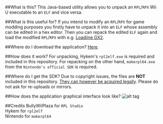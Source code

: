 ##What is this?
This Java-based utility allows you to unpack an `RPL`/`RPX` Wii U executable to an `ELF` and vice versa.

##What is this useful for?
If you intend to modify an `RPL`/`RPX` for game modding purposes you firstly have to unpack it into an `ELF` whose assembly can be edited in a hex editor. Then you can repack the edited `ELF` again and load the modified `RPL`/`RPX` with e.g. [Loadiine GX2](https://github.com/dimok789/loadiine_gx2).

##Where do I download the application?
[Here](https://github.com/BullyWiiPlaza/RPL-Studio/blob/master/RPL%20Studio.jar?raw=true).

##How does it work?
For unpacking, Hykem's `rpl2elf.exe` is required and included in this repository. For repacking on the other hand, `makerpl64.exe` from the `Nintendo's official SDK` is required.

##Where do I get the SDK?
Due to copyright issues, the files are **NOT** included in this repository. [They can however be acquired legally](http://gbatemp.net/threads/anyone-can-now-sign-up-for-the-nintendo-developer-portal.433637/). Please do not ask for re-uploads or mirrors.

##How does the application graphical interface look like?
![alt tag](http://fs5.directupload.net/images/160909/jej9ecxo.png)

##Credits
BullyWiiPlaza for `RPL Studio`  
Hykem for `rpl2elf`  
Nintendo for `makerpl64`